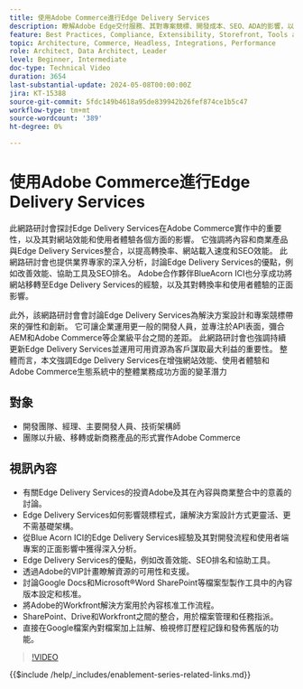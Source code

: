 ```yaml
---
title: 使用Adobe Commerce進行Edge Delivery Services
description: 瞭解Adobe Edge交付服務、其對專案競標、開發成本、SEO、ADA的影響，以及個人化體驗的潛力。
feature: Best Practices, Compliance, Extensibility, Storefront, Tools and External Services
topic: Architecture, Commerce, Headless, Integrations, Performance
role: Architect, Data Architect, Leader
level: Beginner, Intermediate
doc-type: Technical Video
duration: 3654
last-substantial-update: 2024-05-08T00:00:00Z
jira: KT-15388
source-git-commit: 5fdc149b4618a95de839942b26fef874ce1b5c47
workflow-type: tm+mt
source-wordcount: '389'
ht-degree: 0%

---
```


# 使用Adobe Commerce進行Edge Delivery Services

此網路研討會探討Edge Delivery Services在Adobe Commerce實作中的重要性，以及其對網站效能和使用者體驗各個方面的影響。 它強調將內容和商業產品與Edge Delivery Services整合，以提高轉換率、網站載入速度和SEO效能。 此網路研討會也提供業界專家的深入分析，討論Edge Delivery Services的優點，例如改善效能、協助工具及SEO排名。 Adobe合作夥伴BlueAcorn ICI也分享成功將網站移轉至Edge Delivery Services的經驗，以及其對轉換率和使用者體驗的正面影響。

此外，該網路研討會會討論Edge Delivery Services為解決方案設計和專案競標帶來的彈性和創新。 它可讓企業運用更一般的開發人員，並專注於API表面，彌合AEM和Adobe Commerce等企業級平台之間的差距。 此網路研討會也強調持續更新Edge Delivery Services並運用可用資源為客戶謀取最大利益的重要性。 整體而言，本文強調Edge Delivery Services在增強網站效能、使用者體驗和Adobe Commerce生態系統中的整體業務成功方面的變革潛力

## 對象

* 開發團隊、經理、主要開發人員、技術架構師
* 團隊以升級、移轉或新商務產品的形式實作Adobe Commerce

## 視訊內容

* 有關Edge Delivery Services的投資Adobe及其在內容與商業整合中的意義的討論。
* Edge Delivery Services如何影響競標程式，讓解決方案設計方式更靈活、更不需基礎架構。
* 從Blue Acorn ICI的Edge Delivery Services經驗及其對開發流程和使用者端專案的正面影響中獲得深入分析。
* Edge Delivery Services的優點，例如改善效能、SEO排名和協助工具。
* 透過Adobe的VIP計畫瞭解資源的可用性和支援。
* 討論Google Docs和Microsoft®Word SharePoint等檔案型製作工具中的內容版本設定和核准。
* 將Adobe的Workfront解決方案用於內容核准工作流程。
* SharePoint、Drive和Workfront之間的整合，用於檔案管理和任務指派。
* 直接在Google檔案內對檔案加上註解、檢視修訂歷程記錄和發佈舊版的功能。


>[!VIDEO](https://video.tv.adobe.com/v/3429059?learn=on)

{{$include /help/_includes/enablement-series-related-links.md}}
